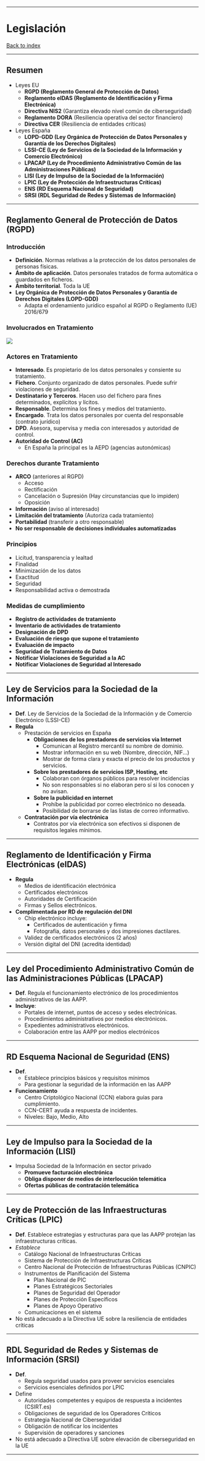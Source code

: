 
---
# Legislación

[Back to index](../README.md)

---
## Resumen
- Leyes EU
	- **RGPD (Reglamento General de Protección de Datos)**
	- **Reglamento eIDAS (Reglamento de Identificación y Firma Electrónica)**
	- **Directiva NIS2** (Garantiza elevado nivel común de ciberseguridad)
	- **Reglamento DORA** (Resiliencia operativa del sector financiero)
	- **Directiva CER** (Resiliencia de entidades críticas)
- Leyes España
	- **LOPD-GDD (Ley Orgánica de Protección de Datos Personales y Garantía de los Derechos Digitales)**
	- **LSSI-CE (Ley de Servicios de la Sociedad de la Información y Comercio Electrónico)**
	- **LPACAP (Ley de Procedimiento Administrativo Común de las Administraciones Públicas)**
	- **LISI (Ley de Impulso de la Sociedad de la Información)**
	- **LPIC (Ley de Protección de Infraestructuras Críticas)**
	- **ENS (RD Esquema Nacional de Seguridad)**
	- **SRSI (RDL Seguridad de Redes y Sistemas de Información)**

---
## Reglamento General de Protección de Datos (RGPD)
### Introducción
- **Definición**. Normas relativas a la protección de los datos personales de personas físicas.
- **Ámbito de aplicación**. Datos personales tratados de forma automática o guardados en ficheros.
- **Ámbito territorial**. Toda la UE
- **Ley Orgánica de Protección de Datos Personales y Garantía de Derechos Digitales (LOPD-GDD)**
	- Adapta el ordenamiento jurídico español al RGPD o Reglamento (UE) 2016/679
### Involucrados en Tratamiento

![](../assets/Pasted%20image%2020251017200037.png)
### Actores en Tratamiento
- **Interesado**. Es propietario de los datos personales y consiente su tratamiento.
- **Fichero**. Conjunto organizado de datos personales. Puede sufrir violaciones de seguridad.
- **Destinatario y Terceros**. Hacen uso del fichero para fines determinados, explícitos y lícitos.
- **Responsable**. Determina los fines y medios del tratamiento.
- **Encargado**. Trata los datos personales por cuenta del responsable (contrato jurídico)
- **DPD**. Asesora, supervisa y media con interesados y autoridad de control.
- **Autoridad de Control (AC)**
	- En España la principal es la AEPD (agencias autonómicas)
### Derechos durante Tratamiento
- **ARCO** (anteriores al RGPD)
	- Acceso
	- Rectificación
	- Cancelación o Supresión (Hay circunstancias que lo impiden)
	- Oposición
- **Información** (aviso al interesado)
- **Limitación del tratamiento** (Autoriza cada tratamiento)
- **Portabilidad** (transferir a otro responsable)
- **No ser responsable de decisiones individuales automatizadas**
### Principios
- Licitud, transparencia y lealtad
- Finalidad
- Minimización de los datos
- Exactitud
- Seguridad
- Responsabilidad activa o demostrada
### Medidas de cumplimiento
- **Registro de actividades de tratamiento**
- **Inventario de actividades de tratamiento**
- **Designación de DPD**
- **Evaluación de riesgo que supone el tratamiento**
- **Evaluación de impacto**
- **Seguridad de Tratamiento de Datos**
- **Notificar Violaciones de Seguridad a la AC**
- **Notificar Violaciones de Seguridad al Interesado**
---
## Ley de Servicios para la Sociedad de la Información
- **Def**. Ley de Servicios de la Sociedad de la Información y de Comercio Electrónico (LSSI-CE)
- **Regula**
	- Prestación de servicios en España
		- **Obligaciones de los prestadores de servicios via Internet**
			- Comunican al Registro mercantil su nombre de dominio.
			- Mostrar información en su web (Nombre, dirección, NIF...)
			- Mostrar de forma clara y exacta el precio de los productos y servicios.
		- **Sobre los prestadores de servicios ISP, Hosting, etc**
			- Colaboran con órganos públicos para resolver incidencias 
			- No son responsables si no elaboran pero sí si los conocen y no avisan.
		- **Sobre la publicidad en internet**
			- Prohíbe la publicidad por correo electrónico no deseada.
			- Posibilidad de borrarse de las listas de correo informativo.
	- **Contratación por vía electrónica**
		- Contratos por vía electrónica son efectivos si disponen de requisitos legales mínimos.
---
## Reglamento de Identificación y Firma Electrónicas (eIDAS)
- **Regula**
	- Medios de identificación electrónica
	- Certificados electrónicos
	- Autoridades de Certificación
	- Firmas y Sellos electrónicos.
- **Complimentada por RD de regulación del DNI**
	- Chip electrónico incluye:
		- Certificados de autenticación y firma
		- Fotografía, datos personales y dos impresiones dactilares.
	- Validez de certificados electrónicos (2 años)
	- Versión digital del DNI (acredita identidad)
---
## Ley del Procedimiento Administrativo Común de las Administraciones Públicas (LPACAP)
- **Def**. Regula el funcionamiento electrónico de los procedimientos administrativos de las AAPP.
- **Incluye**:
	- Portales de internet, puntos de acceso y sedes electrónicas.
	- Procedimientos administrativos por medios electrónicos.
	- Expedientes administrativos electrónicos.
	- Colaboración entre las AAPP por medios electrónicos
---
## RD Esquema Nacional de Seguridad (ENS)
- **Def**.
	- Establece principios básicos y requisitos mínimos
	- Para gestionar la seguridad de la información en las AAPP
- **Funcionamiento**
	- Centro Criptológico Nacional (CCN) elabora guías para cumplimiento.
	- CCN-CERT ayuda a respuesta de incidentes.
	- Niveles: Bajo, Medio, Alto
---
## Ley de Impulso para la Sociedad de la Información (LISI)
- Impulsa Sociedad de la Información en sector privado
	- **Promueve facturación electrónica**
	- **Obliga disponer de medios de interlocución telemática**
	- **Ofertas públicas de contratación telemática**
---
## Ley de Protección de las Infraestructuras Críticas (LPIC)
- **Def**. Establece estrategias y estructuras para que las AAPP protejan las infraestructuras críticas.
- *Establece*
	- Catálogo Nacional de Infraestructuras Críticas
	- Sistema de Protección de Infraestructuras Críticas
	- Centro Nacional de Protección de Infraestructuras Públicas (CNPIC)
	- Instrumentos de Planificación del Sistema
		- Plan Nacional de PIC
		- Planes Estratégicos Sectoriales
		- Planes de Seguridad del Operador
		- Planes de Protección Específicos
		- Planes de Apoyo Operativo
	- Comunicaciones en el sistema
- No está adecuado a la Directiva UE sobre la resiliencia de entidades críticas
---
## RDL Seguridad de Redes y Sistemas de Información (SRSI)
- **Def**.
	- Regula seguridad usados para proveer servicios esenciales
	- Servicios esenciales definidos por LPIC
- Define
	- Autoridades competentes y equipos de respuesta a incidentes (CSIRT.es)
	- Obligaciones de seguridad de los Operadores Críticos
	- Estrategia Nacional de Ciberseguridad
	- Obligación de notificar los incidentes
	- Supervisión de operadores y sanciones
- No está adecuado a Directiva UE sobre elevación de ciberseguridad en la UE
---